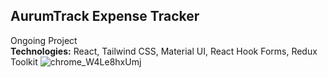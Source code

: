 ## AurumTrack Expense Tracker  
Ongoing Project  
**Technologies:** React, Tailwind CSS, Material UI, React Hook Forms, Redux Toolkit
![chrome_W4Le8hxUmj](https://github.com/user-attachments/assets/4fecc5b6-eec0-4b37-b197-e35a1a0cf9d5)
